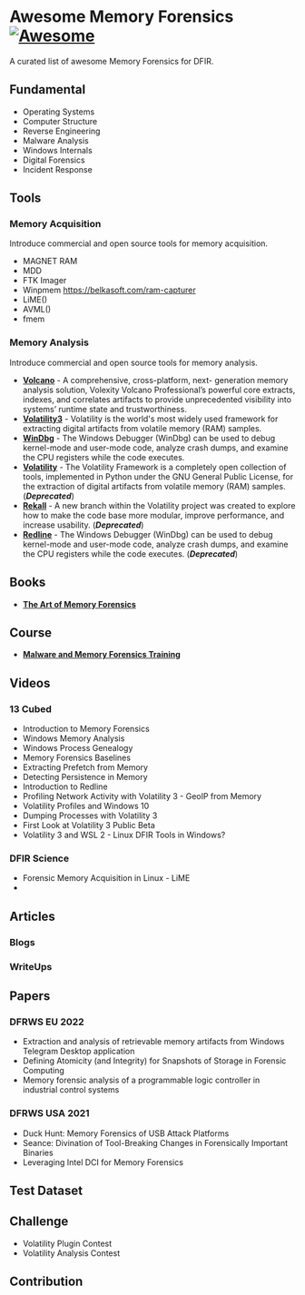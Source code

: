 # Awesome Memory Forensics [![Awesome](https://cdn.rawgit.com/sindresorhus/awesome/d7305f38d29fed78fa85652e3a63e154dd8e8829/media/badge.svg)](https://github.com/sindresorhus/awesome)

A curated list of awesome Memory Forensics for DFIR.

## Fundamental
- Operating Systems
- Computer Structure
- Reverse Engineering
- Malware Analysis
- Windows Internals
- Digital Forensics
- Incident Response

## Tools

### Memory Acquisition
Introduce commercial and open source tools for memory acquisition.

- MAGNET RAM
- MDD
- FTK Imager
- Winpmem
https://belkasoft.com/ram-capturer
- LiME()
- AVML()
- fmem

### Memory Analysis
Introduce commercial and open source tools for memory analysis.
- [**Volcano**](https://www.volexity.com/products-overview/volcano) - A comprehensive, cross-platform, next- generation memory analysis solution, Volexity Volcano Professional’s powerful core extracts, indexes, and correlates artifacts to provide unprecedented visibility into systems’ runtime state and trustworthiness.
- [**Volatility3**](https://github.com/volatilityfoundation/volatility3) - Volatility is the world's most widely used framework for extracting digital artifacts from volatile memory (RAM) samples.
- [**WinDbg**](https://docs.microsoft.com/en-us/windows-hardware/drivers/debugger/debugger-download-tools) - The Windows Debugger (WinDbg) can be used to debug kernel-mode and user-mode code, analyze crash dumps, and examine the CPU registers while the code executes.
- [**Volatility**](https://github.com/volatilityfoundation/volatility) - The Volatility Framework is a completely open collection of tools,
implemented in Python under the GNU General Public License, for the
extraction of digital artifacts from volatile memory (RAM) samples. (***Deprecated***)
- [**Rekall**](https://github.com/google/rekall) - A new branch within the Volatility project was created to explore how to make the code base more modular, improve performance, and increase usability. (***Deprecated***)
- [**Redline**](https://docs.microsoft.com/en-us/windows-hardware/drivers/debugger/debugger-download-tools) - The Windows Debugger (WinDbg) can be used to debug kernel-mode and user-mode code, analyze crash dumps, and examine the CPU registers while the code executes. (***Deprecated***)


## Books
- [**The Art of Memory Forensics**]()

## Course
- [**Malware and Memory Forensics Training**](https://www.memoryanalysis.net/memory-forensics-training)

## Videos

### 13 Cubed
- Introduction to Memory Forensics
- Windows Memory Analysis
- Windows Process Genealogy
- Memory Forensics Baselines
- Extracting Prefetch from Memory
- Detecting Persistence in Memory
- Introduction to Redline
- Profiling Network Activity with Volatility 3 - GeoIP from Memory
- Volatility Profiles and Windows 10
- Dumping Processes with Volatility 3
- First Look at Volatility 3 Public Beta
- Volatility 3 and WSL 2 - Linux DFIR Tools in Windows?

### DFIR Science
- Forensic Memory Acquisition in Linux - LiME
- 

## Articles

### Blogs

### WriteUps

## Papers
### DFRWS EU 2022
- Extraction and analysis of retrievable memory artifacts from Windows Telegram Desktop application
- Defining Atomicity (and Integrity) for Snapshots of Storage in Forensic Computing
- Memory forensic analysis of a programmable logic controller in industrial control systems
### DFRWS USA 2021
- Duck Hunt: Memory Forensics of USB Attack Platforms
- Seance: Divination of Tool-Breaking Changes in Forensically Important Binaries
- Leveraging Intel DCI for Memory Forensics


## Test Dataset

## Challenge
- Volatility Plugin Contest
- Volatility Analysis Contest

## Contribution
